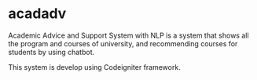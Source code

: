 # acadadv
Academic Advice and Support System with NLP is a system that shows all the program and courses of university, and recommending courses for students by using chatbot.

This system is develop using Codeigniter framework.
